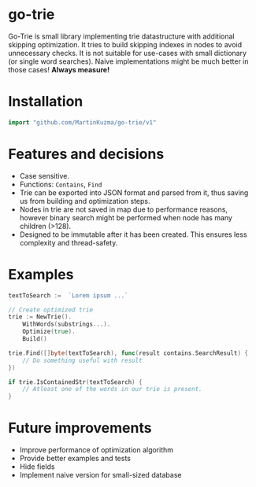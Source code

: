# go-trie
Go-Trie is small library implementing trie datastructure with additional skipping optimization. It tries to build skipping indexes in nodes to avoid unnecessary checks. 
It is not suitable for use-cases with small dictionary (or single word searches). Naive implementations might be much better in those cases! **Always measure!**

# Installation
```go
import "github.com/MartinKuzma/go-trie/v1"
```

# Features and decisions
- Case sensitive.
- Functions: `Contains`, `Find`
- Trie can be exported into JSON format and parsed from it, thus saving us from building and optimization steps.
- Nodes in trie are not saved in map due to performance reasons, however binary search might be performed when node has many children (>128).
- Designed to be immutable after it has been created. This ensures less complexity and thread-safety.

# Examples
```go
textToSearch :=  `Lorem ipsum ...`

// Create optimized trie
trie := NewTrie().
    WithWords(substrings...).
    Optimize(true).
    Build()

trie.Find([]byte(textToSearch), func(result contains.SearchResult) {
    // Do something useful with result
})

if trie.IsContainedStr(textToSearch) {
    // Atleast one of the words in our trie is present.
}
```

# Future improvements
- Improve performance of optimization algorithm 
- Provide better examples and tests
- Hide fields
- Implement naive version for small-sized database
